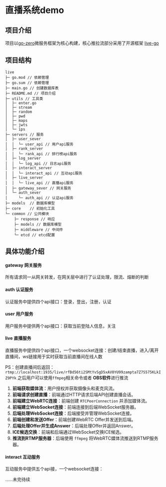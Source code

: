 
# 直播系统demo

## 项目介绍

项目以[go-zero](https://go-zero.dev/docs/concepts/overview)微服务框架为核心构建，核心推拉流部分采用了开源框架 [live-go](https://github.com/gwuhaolin/livego)

## 项目结构

```
live
├─ go.mod // 依赖管理
├─ go.sum // 依赖管理
├─ main.go // 创建数据库表
├─ README.md // 项目介绍
├─ utils // 工具类
│  ├─ enter.go
│  ├─ stream
│  ├─ random
│  ├─ pwd
│  ├─ maps
│  ├─ jwts
│  └─ ips
├─ servers // 服务
│  ├─ user_sever
│  │  └─ user_api // 用户api服务
│  ├─ rank_server
│  │  └─ rank_api // 排行榜api服务
│  ├─ log_server
│  │  └─ log_api // 日志api服务
│  ├─ interact_server
│  │  └─ interact_api // 互动api服务
│  ├─ live_server
│  │  └─ live_api // 直播api服务
│  ├─ gateway_sever // 网关服务
│  └─ auth_sever
│     └─ auth_api // 认证api服务
├─ models  // 数据库模型
├─ core    // 初始化工具
└─ common // 公共模块
    ├─ response // 响应
    ├─ models // 数据库模型
    ├─ middleware // 中间件
    └─ etcd // etcd配置
```

## 具体功能介绍

#### gateway 网关服务

所有请求同一从网关转发，在网关层中进行了认证处理，限流、熔断的判断

#### auth 认证服务

认证服务中提供四个api接口：登录，登出，注册，认证

#### user 用户服务

用户服务中提供两个api接口：获取当前登陆人信息，关注

#### live 直播服务

直播服务中提供四个api接口，一个websocket连接：创建/结束直播，进入/离开直播间，ws链接用于实时获取当前直播间在线人数

PS：创建直播间后返回：`rtmp://localhost:1935/live/rfBd56ti2SMtYvSgD5xAV0YU99zampta7Z7S575KLkIZ9PYk`
之后用户可以使用`ffmpeg`相关命令或者 **OBS软件**进行推流

1. **前端获取媒体流**：用户授权并获取摄像头和麦克风流。
2. **前端请求创建直播**：前端通过HTTP请求后端API创建直播会话。
3. **前端建立WebRTC连接**：前端创建 `RTCPeerConnection` 并添加媒体流。
4. **前端建立WebSocket连接**：前端连接到后端WebSocket服务器。
5. **后端处理WebSocket连接**：后端接受并管理WebSocket连接。
6. **前端创建和发送Offer**：前端创建WebRTC Offer并发送到后端。
7. **后端处理Offer并生成Answer**：后端处理Offer并返回Answer。
8. **ICE候选交换**：前端和后端通过WebSocket交换ICE候选。
9. **推流到RTMP服务器**：后端使用 `ffmpeg` 将WebRTC媒体流推送到RTMP服务器。

#### interact 互动服务

互动服务中提供五个api接，一个websocket连接：

......未完待续